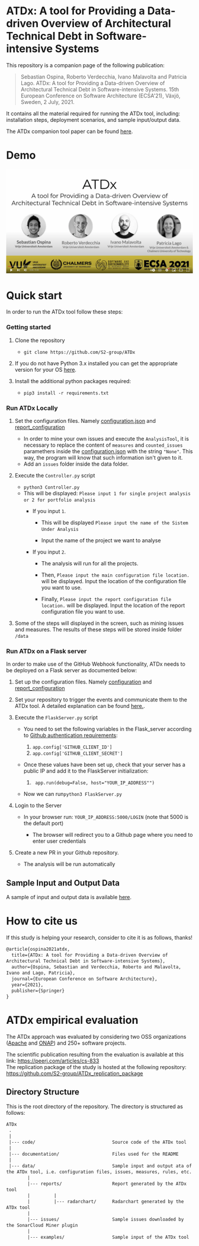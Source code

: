 # ATDx: A tool for Providing a Data-driven Overview of Architectural Technical Debt in Software-intensive Systems


This repository is a companion page of the following publication:

> Sebastian Ospina, Roberto Verdecchia, Ivano Malavolta and Patricia Lago. ATDx: A tool for Providing a Data-driven Overview of Architectural Technical Debt in Software-intensive Systems. 15th European Conference on Software Architecture (ECSA'21), Växjö, Sweden, 2 July, 2021.

It contains all the material required for running the ATDx tool, including: installation steps, deployment scenarios, and sample input/output data. 

The ATDx companion tool paper can be found [here](https://github.com/S2-group/ATDx/blob/main/ATDx_tool_ECSA21_paper.pdf).

# Demo
[![ATDX demo](https://github.com/S2-group/ATDx/blob/main/demo_image.png)](https://www.youtube.com/watch?v=ULT9fgxuB7E&ab_channel=RobertoVerdecchia "ATDx demo - click to watch")


# Quick start
In order to run the ATDx tool follow these steps:

### Getting started

1. Clone the repository 
   - `git clone https://github.com/S2-group/ATDx`
 
2. If you do not have Python 3.x installed you can get the appropriate version for your OS [here](https://www.python.org/downloads/).

3. Install the additional python packages required:
   - `pip3 install -r requirements.txt`

### Run ATDx Locally

1. Set the configuration files. Namely [configuration.json](/data/configuration.json) and [report_configuration](/data/report_config.json)
    - In order to mine your own issues and execute the `AnalysisTool`, it is necessary to replace the content of `measures` and `counted_issues` paramethers inside the [configuration.json](/data/configuration.json) with the string `"None"`. This way, the program will know that such information isn't given to it.
    - Add an `issues` folder inside the data folder.
   
2. Execute the `Controller.py` script 
   - `python3 Controller.py`
   - This will be displayed: `Please input 1 for single project analysis or 2 for portfolio analysis`
       - If you input `1`.
         - This will be displayed `Please input the name of the Sistem Under Analysis`
           
         - Input the name of the project we want to analyse
        
       - If you input `2`.
            - The analysis will run for all the projects. 

         - Then, `Please input the main configuration file location.` will be displayed. Input the location of the configuration file you want to use.
         - Finally, `Please input the report configuration file location.` will be displayed. Input the location of the report configuration file you want to use.

3. Some of the steps will displayed in the screen, such as mining issues and measures. The results of these steps will be stored inside folder `/data`

### Run ATDx on a Flask server
In order to make use of the GitHub Webhook functionality, ATDx needs to be deployed on a Flask server as documented below:

1. Set up the configuration files. Namely [configuration](/data/configuration.json) and [report_configuration](/data/report_config.json)

2. Set your repository to trigger the events and communicate them to the ATDx tool. A detailed explanation can be found [here.](https://docs.github.com/en/enterprise-server@3.0/developers/webhooks-and-events/webhooks/about-webhooks).

3. Execute the `FlaskServer.py` script 
   - You need to set the following variables in the Flask_server according to [Github authentication requirements](https://docs.github.com/en/rest/guides/basics-of-authentication):
       1. ```app.config['GITHUB_CLIENT_ID']```
       2. ```app.config['GITHUB_CLIENT_SECRET']```
      
   - Once these values have been set up, check that your server has a public IP and add it to the FlaskServer initialization:
      1. ``` app.run(debug=False, host="YOUR_IP_ADDRESS"")```
      
   - Now we can run`python3 FlaskServer.py`

4. Login to the Server
   - In your browser run: ```YOUR_IP_ADDRESS:5000/LOGIN``` (note that 5000 is the default port)
     
      - The browser will redirect you to a Github page where you need to enter user credentials

5. Create a new PR in your Github repository.
    - The analysis will be run automatically

Sample Input and Output Data
---------------
A sample of input and output data is available [here](data/README.md).

# How to cite us
If this study is helping your research, consider to cite it is as follows, thanks!

```
@article{ospina2021atdx,
  title={ATDx: A tool for Providing a Data-driven Overview of Architectural Technical Debt in Software-intensive Systems},
  author={Ospina, Sebastian and Verdecchia, Roberto and Malavolta, Ivano and Lago, Patricia},
  journal={European Conference on Software Architecture},
  year={2021},
  publisher={Springer}
}
```

# ATDx empirical evaluation
The ATDx approach was evaluated by considering two OSS organizations ([Apache](https://www.apache.org/) and [ONAP](https://www.onap.org/)) and 250+ software projects.<br>

The scientific publication resulting from the evaluation is available at this link: https://peerj.com/articles/cs-833 <br>
The replication package of the study is hosted at the following repository: https://github.com/S2-group/ATDx_replication_package

Directory Structure
---------------
This is the root directory of the repository. The directory is structured as follows:

    ATDx
     .
     |
     |--- code/                             Source code of the ATDx tool
     |
     |--- documentation/                    Files used for the README
     |
     |--- data/                             Sample input and output ata of the ATDx tool, i.e. configuration files, issues, measures, rules, etc.
            |
            |--- reports/                   Report generated by the ATDx tool
            |         |
            |         |--- radarchart/      Radarchart generated by the ATDx tool
            |
            |--- issues/                    Sample issues downloaded by the SonarCloud Miner plugin
            |
            |--- examples/                  Sample input of the ATDx tool
 
